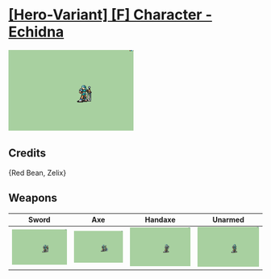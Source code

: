 # [\[Hero-Variant\] \[F\] Character - Echidna](./%5BHero-Variant%5D%20%5BF%5D%20Character%20-%20Echidna)

<img src="./1.%20Sword/Sword_000.png" alt="[Hero-Variant] [F] Character - Echidna standing" />

## Credits

{Red Bean, Zelix}

## Weapons


|Sword |Axe |Handaxe |Unarmed |
|  :---: | :---: | :---: | :---: |
| <img alt="Sword animation" src="./1.%20Sword/Sword.gif" /> | <img alt="Axe animation" src="./3.%20Axe/Axe.gif" /> | <img alt="Handaxe animation" src="./4.%20Handaxe/Handaxe.gif" /> | <img alt="Unarmed animation" src="./8.%20Unarmed/Unarmed.gif" /> |
